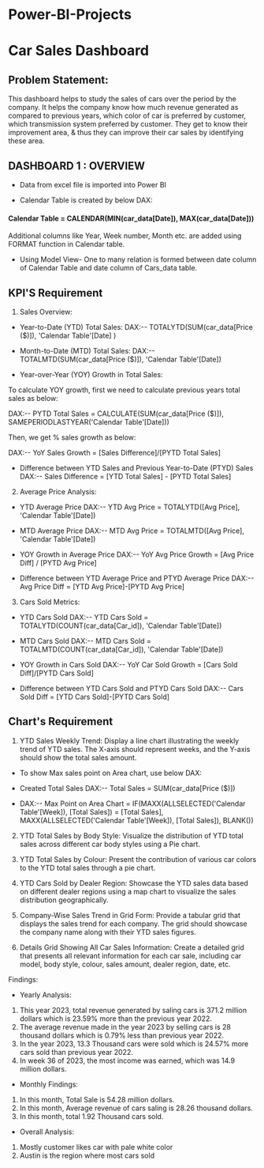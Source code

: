 # Power-BI-Projects

# Car Sales Dashboard

## Problem Statement:

This dashboard helps to study the sales of cars over the period by the company. It helps the company know how much revenue generated as compared to previous years, which color of car is preferred by customer, which transmission system preferred by customer. They get to know their improvement area, & thus they can improve their car sales by identifying these area.

## DASHBOARD 1 : OVERVIEW
- Data from excel file is imported into Power BI 

- Calendar Table is created by below DAX:

 #### Calendar Table = CALENDAR(MIN(car_data[Date]), MAX(car_data[Date]))

Additional columns like Year, Week number, Month etc. are added using FORMAT function in Calendar table.
- Using Model View- One to many relation is formed between date column of Calendar Table and date column of Cars_data table.

## KPI'S Requirement

1. Sales Overview:

- Year-to-Date (YTD) Total Sales:
DAX:-- TOTALYTD(SUM(car_data[Price ($)]), 'Calendar Table'[Date] )

- Month-to-Date (MTD) Total Sales:
DAX:-- TOTALMTD(SUM(car_data[Price ($)]), 'Calendar Table'[Date])

- Year-over-Year (YOY) Growth in Total Sales:

To calculate YOY growth, first we need to calculate previous years total sales as below:

DAX:-- PYTD Total Sales = CALCULATE(SUM(car_data[Price ($)]), SAMEPERIODLASTYEAR('Calendar Table'[Date]))

Then, we get % sales growth as below: 

DAX:-- YoY Sales Growth = [Sales Difference]/[PYTD Total Sales]

- Difference between YTD Sales and Previous Year-to-Date (PTYD)  Sales
DAX:-- Sales Difference = [YTD Total Sales] - [PYTD Total Sales]

2. Average Price Analysis:

- YTD Average Price
DAX:-- YTD Avg Price = TOTALYTD([Avg Price], 'Calendar Table'[Date])

- MTD Average Price
DAX:-- MTD Avg Price = TOTALMTD([Avg Price], 'Calendar Table'[Date])

- YOY Growth in Average Price
DAX:-- YoY Avg Price Growth = [Avg Price Diff] / [PYTD Avg Price]

- Difference between YTD Average Price and PTYD Average Price
DAX:-- Avg Price Diff = [YTD Avg Price]-[PYTD Avg Price]

3. Cars Sold Metrics:

- YTD Cars Sold
DAX:-- YTD Cars Sold = TOTALYTD(COUNT(car_data[Car_id]), 'Calendar Table'[Date])

- MTD Cars Sold
DAX:-- MTD Cars Sold = TOTALMTD(COUNT(car_data[Car_id]), 'Calendar Table'[Date])

- YOY Growth in Cars Sold
DAX:-- YoY Car Sold Growth = [Cars Sold Diff]/[PYTD Cars Sold]

- Difference between YTD Cars Sold and PTYD Cars Sold
DAX:-- Cars Sold Diff = [YTD Cars Sold]-[PYTD Cars Sold]

## Chart's Requirement

1. YTD Sales Weekly Trend: 
Display a line chart illustrating the weekly trend of YTD sales. The X-axis should represent weeks, and the Y-axis should show the total sales amount.

- To show Max sales point on Area chart, use below DAX:

- Created Total Sales DAX:-- Total Sales = SUM(car_data[Price ($)]) 

- DAX:-- Max Point on Area Chart = IF(MAXX(ALLSELECTED('Calendar Table'[Week]), [Total Sales]) = [Total Sales], MAXX(ALLSELECTED('Calendar Table'[Week]), [Total Sales]), BLANK())

2. YTD Total Sales by Body Style: 
Visualize the distribution of YTD total sales across different car body styles using a Pie chart.

3. YTD Total Sales by Colour: 
Present the contribution of various car colors to the YTD total sales through a pie chart.

4. YTD Cars Sold by Dealer Region: 
Showcase the YTD sales data based on different dealer regions using a map chart to visualize the sales distribution geographically.

5. Company-Wise Sales Trend in Grid Form: 
Provide a tabular grid that displays the sales trend for each company. The grid should showcase the company name along with their YTD sales figures.

6. Details Grid Showing All Car Sales Information: 
Create a detailed grid that presents all relevant information for each car sale, including car model, body style, colour, sales amount, dealer region, date, etc.


Findings:

- Yearly Analysis:

1. This year 2023, total revenue generated by saling cars is 371.2 million dollars which is 23.59% more than the previous year 2022.
2. The average revenue made in the year 2023 by selling cars is 28 thousand dollars which is 0.79% less than previous year 2022.
3. In the year 2023, 13.3 Thousand cars were sold which is 24.57% more cars sold than previous year 2022.
4. In week 36 of 2023, the most income was earned, which was 14.9 million dollars.

- Monthly Findings: 

1. In this month, Total Sale is 54.28 million dollars.
2. In this month, Average revenue of cars saling is 28.26 thousand dollars.
3. In this month, total 1.92 Thousand cars sold.

- Overall Analysis:

1. Mostly customer likes car with pale white color
2. Austin is the region where most cars sold
